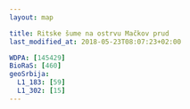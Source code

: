 ```yaml
---
layout: map

title: Ritske šume na ostrvu Mačkov prud
last_modified_at: 2018-05-23T08:07:23+02:00

WDPA: [145429]
BioRaS: [460]
geoSrbija:
  L1_183: [59]
  L1_302: [15]
---
```

